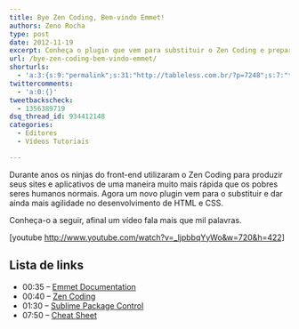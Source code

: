 ```yaml
---
title: Bye Zen Coding, Bem-vindo Emmet!
authors: Zeno Rocha
type: post
date: 2012-11-19
excerpt: Conheça o plugin que vem para substituir o Zen Coding e prepare-se para se tornar um jedi!
url: /bye-zen-coding-bem-vindo-emmet/
shorturls:
  - 'a:3:{s:9:"permalink";s:31:"http://tableless.com.br/?p=7248";s:7:"tinyurl";s:26:"http://tinyurl.com/c9dlfu9";s:4:"isgd";s:19:"http://is.gd/MWdfoL";}'
twittercomments:
  - 'a:0:{}'
tweetbackscheck:
  - 1356389719
dsq_thread_id: 934412148
categories:
  - Editores
  - Vídeos Tutoriais

---
```

Durante anos os ninjas do front-end utilizaram o Zen Coding para produzir seus sites e aplicativos de uma maneira muito mais rápida que os pobres seres humanos normais. Agora um novo plugin vem para o substituir e dar ainda mais agilidade no desenvolvimento de HTML e CSS.

Conheça-o a seguir, afinal um vídeo fala mais que mil palavras.

[youtube http://www.youtube.com/watch?v=_ljpbbqYyWo&w=720&h=422]

## Lista de links

  * 00:35 &#8211; [Emmet Documentation][1]
  * 00:40 &#8211; [Zen Coding][2]
  * 01:30 &#8211; [Sublime Package Control][3]
  * 07:50 &#8211; [Cheat Sheet][4]

 [1]: http://docs.emmet.io/
 [2]: http://code.google.com/p/zen-coding/
 [3]: http://wbond.net/sublime_packages/package_control
 [4]: http://docs.emmet.io/cheat-sheet/